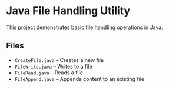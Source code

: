 # Java File Handling Utility

This project demonstrates basic file handling operations in Java.

## Files

- `CreateFile.java` – Creates a new file
- `FileWrite.java` – Writes to a file
- `FileRead.java` – Reads a file
- `FileAppend.java` – Appends content to an existing file



